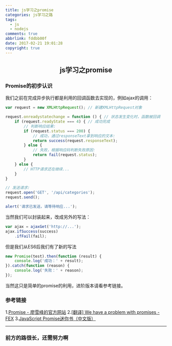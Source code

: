 ```yaml
---
title: js学习之promise
categories: js学习之路
tags:
  - js
  - nodejs
comments: true
abbrlink: fddbb00f
date: 2017-02-21 19:01:28
copyright: true
---
```


## <center>js学习之promise<center>

### Promise的初步认识

我们之前在完成异步执行都是利用的回调函数去实现的，例如ajax的调用：
```javascript
var request = new XMLHttpRequest(); // 新建XMLHttpRequest对象

request.onreadystatechange = function () { // 状态发生变化时，函数被回调
    if (request.readyState === 4) { // 成功完成
        // 判断响应结果:
        if (request.status === 200) {
            // 成功，通过responseText拿到响应的文本:
            return success(request.responseText);
        } else {
            // 失败，根据响应码判断失败原因:
            return fail(request.status);
        }
    } else {
        // HTTP请求还在继续...
    }
}

// 发送请求:
request.open('GET', '/api/categories');
request.send();

alert('请求已发送，请等待响应...');
```
<!--more--> 
当然我们可以封装起来，改成另外的写法：
```javascript
var ajax = ajaxGet('http://...');
ajax.ifSuccess(success)
    .ifFail(fail);
```

但是我们从ES6后我们有了新的写法

```javascript
new Promise(test).then(function (result) {
    console.log('成功：' + result);
}).catch(function (reason) {
    console.log('失败：' + reason);
});
```

当然这只是简单的promise的利用，进阶版本请看参考链接。

### 参考链接

>
1.[Promise - 廖雪峰的官方网站](http://www.liaoxuefeng.com/wiki/001434446689867b27157e896e74d51a89c25cc8b43bdb3000/0014345008539155e93fc16046d4bb7854943814c4f9dc2000)
2.[[翻译] We have a problem with promises - FEX](http://fex.baidu.com/blog/2015/07/we-have-a-problem-with-promises/)
3.[JavaScript Promise迷你书（中文版）](http://liubin.org/promises-book/)


---
### 前方的路很长，还需努力啊
